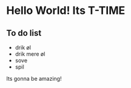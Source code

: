 # Hello World! Its T-TIME
## To do list

+ drik øl
+ drik mere øl
+ sove
+ spil

Its gonna be amazing!
